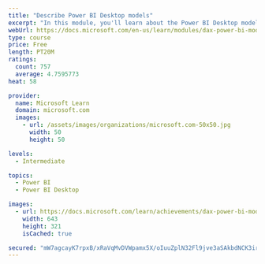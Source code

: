 ```yaml
---
title: "Describe Power BI Desktop models"
excerpt: "In this module, you'll learn about the Power BI Desktop model structure, star schema design basics, analytics queries, and report visual configuration. This module provides a strong foundation on which you can learn to optimize model designs and add model calculations."
webUrl: https://docs.microsoft.com/en-us/learn/modules/dax-power-bi-models/
type: course
price: Free
length: PT20M
ratings:
  count: 757
  average: 4.7595773
heat: 58

provider:
  name: Microsoft Learn
  domain: microsoft.com
  images:
    - url: /assets/images/organizations/microsoft.com-50x50.jpg
      width: 50
      height: 50

levels:
  - Intermediate

topics:
  - Power BI
  - Power BI Desktop

images:
  - url: https://docs.microsoft.com/learn/achievements/dax-power-bi-models-social.png
    width: 643
    height: 321
    isCached: true

secured: "mW7agcayK7rpxB/xRaVqMvDVWpamx5X/oIuuZplN32Fl9jve3aSAkbdNCK3irVMkV5DEJ/PM2QH1eyYUbx8i/7A1s06W4SAjidxuSWgU8bId6im1zL75WonyGeTVC3X08iwN6cQC3cOoAlQk+t7Va14+RN5yTmvgZG2VbYp/EMs7jdeK6esp6bB01yyx4NODze2BcQLFBFwSvh9aFO2OuwgF8FapvaFysihLNgLJW7/P0TOI672L0doSEsJM9Sf6MQ/rSCf8FY2J2EsAvdJCVXmmpNerY0V6tzrFo3rrvMdPHf8oKh+3QgE4igb6EkdWoTijBogJgZG8Z/1o7lez/OKMNm9MNgWNOIXDcNi3ZpUy7d37L2/5zm8n87IpQQcGvI8rCLmSEOptCRUenB1uclnh6XyqRNhUazx2zLxiwzY=;lQJZ+J5AX0IV3hEfHs0kcw=="
---
```


